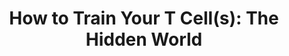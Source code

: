 ---
title: "How to Train Your T Cell(s): The Hidden World"
summary: The prior decades of immunological research developed an array of tools and methods to uncover how our immune system protects against invading microbes. Now, the new wave of immunologists, including Dr. Belkaid, use those tools to uncover how our immune system cooperates with members of our microbiome.
date: []
tags:
- Blog
- SciComm
categories:
- Blog
- Portfolio

# Optional external URL for project (replaces project detail page).
external_link: "https://asm.org/Articles/2019/March/How-to-Train-Your-T-Cell-s-The-Hidden-World"

image:
  caption: Immune cells (bright green) patrolling around a hair follicle (black circle around a green center). [Source](https://www.niaid.nih.gov/research/yasmine-belkaid-phd)
  focal_point: Smart

links: []
url_code: ""
url_pdf: ""
url_slides: ""
url_video: ""

# Slides (optional).
#   Associate this project with Markdown slides.
#   Simply enter your slide deck's filename without extension.
#   E.g. `slides = "example-slides"` references `content/slides/example-slides.md`.
#   Otherwise, set `slides = ""`.
slides: ""
---